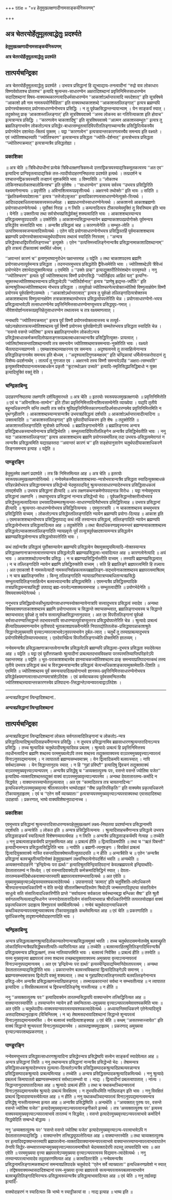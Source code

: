 +++
title = "०४ हेतुमुखलक्षणादीनामसाङ्कर्यनिरूपणम्"

+++


## अत्र चेतरयोर्हेतुमूलत्वाद्धेतुः प्रदर्श्यते

**हेतुमुखलक्षणादीनामसाङ्कर्यनिरूपणम्**

**अत्र चेतरयोर्हेतुमूलत्वाद्धेतुः प्रदर्श्यते**

## **तात्पर्यचन्द्रिका**

अत्र चेतरयोर्हेतुमूलत्वाद्धेतुः प्रदर्श्यते । उभयत्र प्रसिद्धानां हि द्युभ्वाद्याय-तनत्वादीनां ‘‘रुद्रो वाव लोकाधारः विष्णावेवोताश्च प्रोताश्च’’ इत्यादि श्रुत्यन्तर-साधारण्येन अक्षरादिशब्दानां प्रवृत्तिनिमित्तसाधारण्येन सदादिशब्दानां विषय-वाक्यस्थकारणत्वादिधर्मसाधारण्येन ‘‘आकाशोऽर्थान्तरत्वादि व्यपदेशात्’’ इति सूत्रविषये ‘‘आकाशो हवै नाम नामरूपयोर्निर्वहिता’’ इति वाक्यस्थाकाशशब्दे ‘‘आकाशस्तल्लिङ्गात्’’ इत्यत्र ब्रह्मण्यपि प्रयोगस्योक्तत्वात् प्रयोगसाधारण्येनोभयत्र प्रसिद्धिः । न तु पूर्वपक्षसिद्धान्तन्यायाभ्याम् । येन साङ्कर्यं स्यात् । तदुक्तेस्तु प्राक् ‘आकाशस्तल्लिङ्गात्’ इति सूत्रविषयवाक्ये ‘‘अस्य लोकस्य का गतिरित्याकाश इति होवाच’’ इत्यत्रान्यत्र प्रसिद्धिः । ‘‘कारणत्वेन चाकाशादिषु’’ इति सूत्रविषयवाक्ये ‘‘आत्मन आकाशस्सम्भूतः’’ इत्यत्र तु ब्रह्मलिङ्गाभावेन लोकतोऽन्यत्र प्रसिद्धेर-बाधात्सम्भूतत्वादिविपरीतलिङ्गाच्चान्यत्रैव प्रसिद्धिरित्येकस्यैव प्रयोगभेदेन दशाभेदा-त्त्रितयं युक्तम् । यद्वा ‘‘कारणत्वेन’’ इत्यत्रावान्तरकारणत्वस्यैव समन्वय इति वक्ष्यते । एवं ज्योतिश्शब्दस्यापि ‘‘ज्योतिश्चरण’’ इत्यत्रान्यत्र प्रसिद्धता ‘‘ज्योति-र्दर्शनात्’’ इत्यत्रोभयत्र प्रसिद्धता ‘‘ज्योतिरुपक्रमात्’’ इत्यत्रान्यत्रैव प्रसिद्धतोह्या ।

### **प्रकाशिका**

॥ अत्र चेति ॥ त्रिविधोपाधीनां प्रत्येकं त्रिविधलक्षणत्रिकमध्ये उत्तरद्विकत्रयस्याद्यत्रिकमूलकत्वस्य ‘‘अत एव’’ इत्यादिना प्राग्विवृतत्वादाद्यत्रिकं तत्त-त्पादीयोदाहरणनिष्ठतया प्रदर्श्यते इत्यर्थः । तत्प्रदर्शने च पश्चात्तनद्विकत्रयस्यापि तज्ज्ञानं सुशकमिति भावः ॥ विष्णाविति ॥ ‘‘लोकाश्च लोकिनश्चालोकाश्चालोकिनश्च’’ इति पूर्वशेषः । ‘‘साधारण्येन’’ इत्यस्य सर्वस्य ‘‘उभयत्र प्रसिद्धिरिति वक्ष्यमाणेनान्वयः ॥ प्रवृत्तीति ॥ अविनाशित्वरूपप्रवृत्तीत्यर्थः । अक्षरनये तथोक्तेः’’ इति भावः ॥ सदिति ॥ ‘‘ईक्षतिकर्मव्यपदेशात्सः’’ इत्यत्र ‘‘तत्तेजोऽसृजत’’ इत्यादिकारणत्वसाधारण्येनेत्युक्ते-रित्यर्थः । आदिपदादबाधितत्वाख्यसत्त्वरूपधर्मग्रहः । ब्रह्मप्रधानयोस्साधारण्येनेत्यर्थः । आकाशनये आकाशब्रह्मणोः प्रयोगसाधारण्येनेत्यर्थः । पूर्वोक्तं निराह ॥ न त्विति ॥ कम्पनादित्यत्र टीकायामेवमुक्तिं तु विवरिष्याम इति भावः । येनेति ॥ उक्तरीत्या तथा सर्वत्रोभयप्रसिद्धेर्वक्तुं शक्यत्वादिति भावः । आकाशशब्दस्यान्यत्र प्रसिद्धत्वमप्युपपादयति ॥ उक्तेरिति ॥ आकाशनयसिद्धान्तन्यायेन ब्रह्मण्याकाशपदप्रयोगोक्तेः पूर्वमन्यत्र प्रसिद्धेरेव सत्त्वादिति भावः । अन्यत्रैव प्रसिद्धत्वं चाह ॥ कारणत्वेनेति ॥ सम्भूत-त्वेति ॥ उत्पत्तिमत्त्वस्वजन्यत्वादिरूपेत्यर्थः । एतेन यदि प्रयोगसाधारण्येनोभयत्र प्रसिद्धिस्तर्हि पूर्वमाकाशशब्दस्य ब्रह्मण्यपि प्रयोगस्योक्तत्वाच्चतुर्थपादीयस्य तथात्वं स्यादिति निरस्तम् । ‘‘अन्यत्र प्रसिद्धेरबाधाद्विपरीतलिङ्गाच्च’’ इत्युक्तेः । एतेन ‘‘उत्पत्तिमत्त्वलिङ्गेनान्यत्रैव प्रसिद्धानामाकाशादिशब्दानाम्’’ इति तत्रत्यं टीकावाक्यं समर्थितं ध्येयम् ।

‘‘अवान्तरं कारणं च’’ इत्यणुभाष्यानुरोधेन पक्षान्तरमाह ॥ यद्वेति ॥ तथा चाकाशपदस्य ब्रह्मणि प्रयोगसाधनात्पूर्वमन्यत्र प्रसिद्धता । तदनन्तरमुभयत्र प्रसिद्धतेति द्वैविध्यमेवेति भावः । ज्योतिश्शब्देऽपि त्रैविध्यं प्रयोगभेदेन दशाभेदाद्युक्तमित्याह ॥ एवमिति ॥ ‘‘उक्तेः प्राक्’’ इत्याद्युक्तरीतिरेवंशब्देन परामृश्यते । ननु ‘‘ज्योतिश्चरण’’ इत्यतः पूर्वं ज्योतिश्शब्दस्य विष्णौ प्रयोगासिद्धेः ‘‘ज्योतिर्हृदय आहितं यत्’’ इत्यग्नि-सूक्तस्थज्योतिश्शब्दस्यान्यत्र प्रसिद्धत्वेऽपि ‘‘ज्योतिर्दर्शनात्’’ इत्यत्र ‘‘प्राणेषु हृद्यन्त-र्ज्योतिः’’ इति काण्वश्रुतिस्थज्योतिश्शब्दस्य नोभयत्र प्रसिद्धता । तत्पूर्वपक्षे ज्योतिश्चरणेत्यत्रोक्तज्योतिषो विष्णुत्वाक्षेपेण विष्णौ प्रयोगस्य पूर्वपक्षिणोऽसम्मतेः । ‘‘आकाशोऽर्थान्तरत्वात्’’ इत्यत्र तु पूर्वपक्षे तल्लिङ्गादित्यत्रोक्तस्य आकाशशब्दस्य विष्णुत्वानाक्षेपेण तत्राकाशशब्दस्योभयत्र प्रसिद्धत्वोपपत्तेरिति चेन्न । प्रयोगसाधारण्येनो-भयत्र प्रसिद्धत्वाभावेऽपि तत्साधारण्येनेव प्रवृत्तिनिमित्तसाधारण्येनाप्युभयत्र प्रसिद्ध्युप-गमात् । जीवेशयोर्ज्ञानत्वरूपप्रवृत्तिहेतुसाधारण्येन तथात्वस्य च तत्र वक्ष्यमाणत्वात् ।

नन्वथापि ‘‘ज्योतिरुपक्रमात्’’ इत्यत्र पूर्वं विष्णौ प्रयोगस्योक्तत्वात्तस्य च तत्पूर्व-पक्षेऽनाक्षेपात्तत्रत्यज्योतिश्शब्दस्य पूर्वं विष्णौ प्रयोगस्य पूर्वपक्षिणोऽपि सम्मतेरुभयत्र प्रसिद्धता स्यादिति चेन्न । ‘‘वसन्ते वसन्ते ज्योतिषा’’ इत्यत्र ब्रह्मलिङ्गाभावेन लोकतोऽन्यत्र प्रसिद्धेरबाधात्कर्मक्रमादिलोपप्रसङ्गरूपप्रबलबाधकाच्चान्यत्रैव प्रसिद्धिरित्युक्त- प्रायत्वात् । ज्योतिष्टोमवसन्तादिशब्दानामपि तत्र समन्वयेन ज्योतिश्शब्दमात्रसमन्वया-नुक्तेरिति भावः । वक्ष्यते चैतत्पादान्त्यप्राणनये । एवमक्षरशब्दस्याक्षरनय एव समन्वयः । अदृश्यत्वनये तु तत्साहित्येनान्यत्र प्रसिद्धलिङ्गानामेव समन्वय इति बोध्यम् । ‘‘अदृश्यत्वादिगुणकमक्षरम्’’ इति चन्द्रिकायां धर्मित्वेनाकरोपादानं तु विशेष्य-प्रदर्शनार्थम् । तात्पर्यं तु गुणजात एव । अक्षरनये तस्य विष्णौ समन्वयेऽपीह ‘‘अक्षरा-त्सम्भवति’’ इत्युक्तविश्वोपादानत्वरूपबाधकेन प्रकृतौ ‘‘कूटस्थोऽक्षर उच्यते’’ इत्यादि-स्मृतिसिद्धप्रसिद्धिबाधो न युक्त इत्यादियुक्तिं वक्तुं वेति ।

### **चन्द्रिकाबिन्दु**

उदाहरणनिष्ठतया लक्षणानि दर्शयितुमारभते ॥ अत्र चेति ॥ इतरयोः स्वरूपफलमुखलक्षणयोः ॥ प्रवृत्तिनिमित्तेति ॥ एवं च ‘‘अविनाशित्व-साम्येन’’ इति टीका प्रवृत्तिनिमित्ताविनाशित्वसाम्येनेति व्याख्येया । यद्यपि तृतीये बहून्यधिकरणानि सन्ति तथापि तत्र सर्वत्र श्रुतिप्रवृत्तिनिमित्तकारणत्वादिधर्मसाधारण्यमेव प्रवृत्तिनिमित्तमिति न पृथग्गृहीतानि । आकाशशब्दस्यान्यत्रान्यत्रैव उभयत्रप्रसिद्धत्वं दर्शयति ॥ आकाशोऽर्थान्तरत्वादीत्यादिना ॥ उक्तत्वादिति ॥ ‘‘आकाशस्तल्लिङ्गात्’’ इति पूर्वपादीयाधिकरण इति शेषः ॥ तदुक्तेरिति ॥ आकाशास्तल्लिङ्गादिति सूत्रोक्तेः प्रागित्यर्थः ॥ ब्रह्मलिङ्गाभावेनेति ॥ ब्रह्मलिङ्गस्य अन्यत्र प्रसिद्धिबाधकस्याभावेनान्यत्र प्रसिद्धिर्भवति । सम्भूतत्वादिविपरीतलिङ्गेन अन्यत्रैव प्रसिद्धिर्भवतीति भावः । ननु यदा ‘‘आकाशस्तल्लिङ्गात्’’ इत्यत्र आकाशशब्दस्य ब्रह्मणि प्रयोगस्समर्पितस् तदा उभयत्र-प्रसिद्धत्वमेवागतं न त्वन्यत्रैव प्रसिद्धत्वमिति यद्याग्रहस्तदा ‘‘अवान्तरं कारणं च’’ इति सङ्क्षेपानुसारेण चतुर्थपादीयाकाशाधिकरणे लिङ्गसमन्वय इत्याह ॥ यद्वेति ॥

### **पाण्डुरङ्गि**

हेतुमूलमेव लक्षणं प्रदर्श्यते । तत्र किं निमित्तमित्यत आह ॥ अत्र चेति ॥ इतरयोः स्वरूपफलमुखलक्षणयोरित्यर्थः । नन्वेवमेकस्यैवाकाशशब्दस्या-न्यत्रोभयत्रान्यत्रैव प्रसिद्धता स्यादित्युक्तबाधकं परिहरन्नेवोभयत्र प्रसिद्धानामन्यत्र प्रसिद्धेभ्यो भेदमुपपादयितुं श्रुत्यन्तरसाधारण्यादेरुभयत्र प्रसिद्धिसाधकत्वं तावद्दर्शयति ॥ उभयत्र प्रसिद्धानां हीत्यादि ॥ अत्र लक्षणकथनक्रमेणोपपादनान्न विरोधः । यद्वा नन्वेवमुभयत्र प्रसिद्धानां लक्षणानि । तथाप्युभयत्र प्रसिद्धानां नान्यत्र प्रसिद्धेभ्यो भेदः । पूर्वपक्षसिद्धान्तोक्तरीत्योभयत्र प्रसिद्धेस्तुल्यत्वादित्यत उभयवादिसम्मतश्रुत्यन्तर-साधारण्यादिनैवोभयत्र प्रसिद्धिरित्याह ॥ उभयत्र प्रसिद्धानां हीत्यादि ॥ श्रुत्यन्तर-साधारण्येनोभयत्र प्रसिद्धिरित्यन्वयः । एवमुत्तरत्रापि । न चाकाशशब्दस्य कथमुभयत्र प्रसिद्धिरिति वाच्यम् । लोकतोऽन्यत्र प्रसिद्धेस्तल्लिङ्गादिति न्यायेन ब्रह्मण्यपि प्रयोगा-दित्याह ॥ आकाश इति ॥ एवमाकाशशब्दस्योभयत्र प्रसिद्धिमुपपाद्य कथं तर्हि तस्यान्यत्र प्रसिद्धत्वं, तल्लिङ्गादिति न्यायेन ब्रह्मण्यपि प्रसिद्धत्वेनोभयत्र प्रसिद्धत्वादित्यत आह ॥ तदुक्तेरिति ॥ तथा चैतदधिकरणप्रवृत्त्यनन्तरं ब्रह्मण्यप्याकाशशब्दस्य प्रसिद्धत्वेऽप्याकाशस्तल्लिङ्गादिति न्यायप्रवृत्तेः पूर्वं तत्सूत्रपूर्वपक्षदशायामन्यत्र प्रसिद्धत्वेन ब्रह्मण्यप्रसिद्धत्वेनान्यत्र प्रसिद्धत्वोपपत्तेरिति भावः ।

कथं तर्ह्यन्यत्रैव प्रसिद्धत्वं पूर्वोक्तन्यायेन ब्रह्मण्यपि प्रसिद्धत्वेन येषामुक्तद्वयमित्यादि-नोक्तस्यान्यत्र प्रसिद्धलक्षणानाक्रान्तत्वात्तस्यान्यत्र प्रसिद्धत्वेऽपि ब्रह्मण्यप्रसिद्धत्वा-भावादित्यत आह ॥ कारणत्वेनेत्यादि ॥ अयं भावः । आकाशशब्दोऽप्यन्यत्रैव प्रसिद्धः । न च ब्रह्मण्यप्रसिद्धिर्नास्तीति वाच्यम् । तस्यापि ब्रह्मण्यप्रसिद्धत्वात् । न च तल्लिङ्गादिति न्यायेन ब्रह्मणि प्रसिद्धिरुक्तेति वाच्यम् । सति हि ब्रह्मलिङ्गे ब्रह्मपरत्वमिति हि तन्न्यायः । अत एवाकाशो वै नामरूपेत्यादौ नामरूपनिर्वाहकत्वरूपब्रह्मलिङ्ग-सद्भावेनाकाशशब्दस्य ब्रह्मपरत्वमाश्रितम् । न चात्र ब्रह्मलिङ्गमस्ति । किन्तु तल्लिङ्गादिति न्यायात्प्रागिवात्राप्यबाधितान्यत्रप्रसिद्धेः सम्भूतत्वादिलिङ्गसाहित्येन बलवत्त्वादन्यत्रैव प्रसिद्धत्वमिति । एवमन्यत्रैव प्रसिद्धिसम्पादिके तत्राप्रसिद्ध्यन्यत्रप्रसिद्धी उपपाद्य ब्रह्म-परत्वेऽन्यशक्यत्वमप्याह ॥ सम्भूतत्वादीति ॥ प्रयोगभेदेनेति ॥ विषयवाक्यभेदेनेत्यर्थः ।

ननूभयत्र प्रसिद्धिप्रयोजकीभूतप्रयोगसाधारण्यस्योक्तन्यायेनात्रापि सत्त्वादुभयत्र प्रसिद्धत्वं स्यादेव । अन्यथा विषयवाक्यगताकाशशब्दस्य ब्रह्मणि प्रयोगाभावस्य च सिद्धान्ते क्वाप्यसम्भवात्, ब्रह्मलिङ्गाभावस्य च सिद्धान्ते क्वाप्यभावात् पूर्वपक्षे तु सर्वत्र सत्वात्पूर्वपक्षसिद्धान्तानुदयात् । अत एव विपरीतलिङ्गानां पूर्वपक्षे सर्वसाधारण्यात्सिद्धान्ते तदभावस्यापि साधारण्यात्पूर्वत्राप्युत्तरत्र प्रसिद्ध्योपपत्तेरिति चेन्न । श्रुत्यादेः प्राबल्यं हीत्यादिवक्ष्यमाणन्यायेन तृतीयपादे भूताकाशप्रापकवैनामेति निपातद्योतितलोक-प्रसिद्ध्यापन्नाकाशश्रुतेः सिद्धान्तेऽमुख्ययापि वृत्त्याऽन्यपरत्वाभावेऽनुपपत्त्यभावेन दुर्बल-त्वात् । चतुर्थे तु तस्याप्राबल्यादुभयत्र प्रयोगाविशेषेऽतिव्याप्त्यभावात् । एतदेवाभिप्रेत्य विपरीतलिङ्गाच्चेति प्रोक्तमिति ज्ञातव्यम् ।

नन्वेवमन्यत्रैव प्रसिद्धलक्षणाक्रान्तत्वेनान्यत्रैव प्रसिद्धत्वेऽपि ब्रह्मण्यपि प्रसिद्धत्वा-दुभयत्र प्रसिद्धता स्यादेवेत्यत आह ॥ यद्वेति ॥ यद्वा एवं पूर्वोत्तरपक्षयोः श्रुत्यादीनां प्राबल्यतदभावविवक्षया परस्परमतिव्याप्तिपरिहारेऽपि पक्षान्तरमाह ॥ यद्वेति ॥ भूत-पराकाशशब्दस्येव ज्ञानवाचकज्योतिश्शब्दस्य प्राक् समन्वयाप्रतिपादनात्कथं तस्य तृतीये उभयत्र प्रसिद्धत्वं कथं च विरुद्धमन्यत्रान्यत्रैव प्रसिद्धत्वं चेत्यभ्यधिकाशङ्कायामुक्तमेवाति-दिशति ॥ एवमिति ॥ ज्योतिश्शब्दस्य पूर्वं समन्वयापादितप्रयोगाभावे ज्ञानरूप-प्रवृत्तिनिमित्तसाधारण्येनोभयत्र प्रसिद्धेर्वक्ष्यमाणत्वात्साधारण्यमात्रांशेऽतिदेशः । एवं कर्मवाचकस्य पूर्वमसमन्वितस्यैव ज्योतिश्शब्दस्यावान्तरकारणस्येव प्रतिपादना-त्सिद्धान्तेऽप्यन्यपरत्वाद्वाऽतिदेशः ।

------------------------------------------------------------------------

अन्यत्रप्रसिद्धानां त्विन्द्रादिशब्दानां..

**अन्यत्रप्रसिद्धानां त्विन्द्रादिशब्दानां**

## **तात्पर्यचन्द्रिका**

अन्यत्रप्रसिद्धानां त्विन्द्रादिशब्दानां लोकतः सर्वगतत्वादिलिङ्गानां च लोकतोऽ-न्यत्र प्रसिद्धादित्यादिश्रुत्यादिसाहचर्येणान्यत्र प्रसिद्धिः । न तूभयत्र प्रसिद्धानामिव ब्रह्मसाधारणश्रुत्यन्तरादिनाऽन्यत्र प्रसिद्धिः । तच्च श्रुत्यादिकं चतुर्थपादीयश्रुत्यादिवन्न प्रबलम् । श्रुत्यादेः प्राबल्यं हि प्रवृत्तिनिमित्तस्य तदधीनत्वादिना ब्रह्मणि शब्दस्य परममुख्यत्वेऽपि तस्य शब्दस्य तद्युक्तवाक्यस्य वाऽपरममुख्यवृत्त्याऽन्यपरत्वं विनाऽनुपपद्यमानत्वम् । न त्वापाततो ब्रह्मण्यसम्भवमात्रम् । येन द्वित्वादिकमपि बलवत्स्यात् । नापि सर्वथाऽसम्भवः । येन सिद्धान्तानुदयः स्यात् । न हि ‘‘गुहां प्रविष्टौ’’ इत्यादिषु द्विवचनं तद्युक्तवाक्यं वाऽपरममुख्यवृत्त्याऽप्यन्यपरम् । अन्यत्रैव प्रसिद्धेषु च ‘‘अव्यक्तात्पुरुषः परः, वसन्ते वसन्ते ज्योतिषा यजेत’’ इत्यादिष्व-व्यक्तादिशब्दस्तद्युक्तं वाक्यं वाऽपरममुख्यवृत्त्याऽन्यपरमेव । अन्यथा देवतातारतम्य-कर्मादि न सिद्ध्येत् । वाक्यान्तरस्याप्येतत्तुल्यत्वात् । अत एव ‘‘कामादितरत्र तत्र चायतनादिभ्यः’’ इत्यधिकरणेऽपरममुख्यवृत्त्या श्रीतत्वपरत्वेन भाष्योदाहृतं ‘‘सैषा प्रकृतिरविकृतिः’’ इति वाक्यमेव प्रकृत्यधिकरणे टीकायामुदाहृतम् । एवं च ‘‘एतेन सर्वे व्याख्याताः’’ इत्यत्राप्यपरममुख्यवृत्त्याऽन्यपरवाक्यस्था एवासदादिशब्दा उदाहार्याः । प्रकरणात्, भाष्ये वाक्यविशेषानुपादानाच्च ।

### **प्रकाशिका**

एवमुभयत्र प्रसिद्धानां श्रुत्यन्तरादिसाधारण्यरूपहेतुमुखलक्षणं लक्ष्य-निष्ठतया प्रदर्श्यान्यत्र प्रसिद्धानामपि तद्दर्शयति ॥ अन्यत्रेति ॥ लोकत इति ॥ अन्यत्र प्रसिद्धिरित्यन्वयः । श्रुत्यादिसाहचर्येणान्यत्र प्रसिद्धत्वे उभयत्र प्रसिद्धसाङ्कर्यं स्यादित्यतो विशेषणव्यावर्त्यमाह ॥ न त्विति ॥ अन्यत्रैव प्रसिद्धसाङ्कर्यमपि नेत्याह ॥ तच्चेति ॥ ननु प्राबल्यसाङ्कर्यमपि प्रागुक्तमित्यत आह ॥ प्राबल्यं हीति ॥ द्वित्वादिकमपीति ॥ तथा च ‘‘ऋतं पिबन्तौ’’ इत्यादीनामन्यत्र प्रसिद्धत्वसिद्धिरिति भावः ॥ नापीति ॥ ब्रह्मणी-त्यनुषङ्गः । विवक्षितं प्राबल्यं द्वित्वादियुक्तवाक्ये नास्ति वसन्तादिवाक्येष्वस्तीत्युपपादयति ॥ न हीति ॥ अन्यत्रैवेति च ॥ एतेन ‘अन्यत्रैव प्रसिद्धानां बलवच्छ्रुतीत्यादिनोक्तं हेतुमुखलक्षणं लक्ष्यनिष्ठत्वेनोपदर्शितं भवति ॥ अन्यथेति ॥ अव्यक्तनयोदाहरणे ‘‘इन्द्रियेभ्यः परा ह्यर्थाः’’ इत्यादिश्रुताविन्द्रियादिपदानां केवलब्रह्मपरत्वे इन्द्रियार्थादि-देवतातारतम्यं न सिध्येत् । एवं वसन्तादिवाक्येऽपि कर्मक्रमादिसिद्धिर्न स्यात् । देवता-तारतम्यकर्मादिबोधकवाक्यान्तरस्यापि ब्रह्मपरत्वावश्यम्भावादित्यर्थः ॥ अत एवेति ॥ मुख्यामुख्यवृत्त्याऽर्थद्वयस्यावश्यकत्वादेवेत्यर्थः । उपासनापादे ‘कामात्’ इति चतुर्विंशति-तमेऽधिकरणे श्रीरुपासनायामधिकारिणी न वेति सन्देहे सीतारुक्मिण्यादिरूपेण श्रियोऽपि जन्ममरणादिदृष्ट्या संसारित्वेन साधुत्वे सति संसारित्वादधिकारिणीति प्राप्ते ‘‘सर्वायतना सर्वकाला सर्वस्थानबद्धा बन्धिका सैषा’’ इति श्रुतौ सर्वगतत्वनित्यत्वाद्यभिधानेन जननादेरवतारादित्वेन संसारित्वाभावान्न श्रीरधिकारिणीति तत्परतयोदाहृतं वाक्यं प्रकृत्यधिकरण उदाहृत्य विष्णुपरत्वं समर्थितमित्यर्थः । नन्वेवं चतुर्थपादान्त्याधिकरणे कथञ्चिदप्यन्यपरत्वशून्यवाक्यस्य टीकायामुदाहृतेः कथमेवमित्यत आह ॥ एवं चेति ॥ प्रकरणादिति ॥ पूर्वाधिकरणेषु तादृशानामेवोदाहरणादिति भावः ।

### **चन्द्रिकाबिन्दु**

अन्यत्र प्रसिद्धत्वलक्षणश्रुत्यादिलोकान्यतरेणान्यत्रप्रसिद्धत्वमुक्तं भवति । तच्च चतुर्थपादसमन्वेतव्येषु बलवच्छ्रुति लोकादिभिरन्यत्रैवप्रसिद्धेष्वस्तीत्यति-व्याप्तिरित्यत आह ॥ तच्चेति ॥ बलवत्त्वरहितश्रुतिलिङ्गादिभिरन्यत्रैव प्रसिद्धत्वमन्यत्र प्रसिद्धलक्षणं, तच्च नातिव्याप्तमिति भावः । बलवत्त्वं निर्वक्ति ॥ प्राबल्यं हीति ॥ तस्येति ॥ यस्य मुख्यवृत्त्या ब्रह्मपरत्वं तस्य शब्दस्य तच्छब्दयुक्तवाक्यस्य अमुख्यया वृत्त्याऽप्यन्यपरत्वं विनाऽप्यनुपपद्यमानत्वम् । अत एव ‘इन्द्रियेभ्यः परा ह्यर्थाः’ इत्यस्येन्द्रियाद्यभिमानिदेवतापरत्वम् । अन्यथा देवतातारतम्याद्यसिद्धेरिति भावः । प्रकारान्तरेण बलवत्त्वविवक्षायां द्वित्वादिलिङ्गेऽपि समानम् । ब्रह्मण्यसम्भवमात्रस्य द्वित्वेऽपि वक्तुं शक्यत्वात् । तथा च गुहाप्रविष्टत्वलिङ्गस्यापि बलवल्लिङ्गेनान्यत्र प्रसिद्ध-त्वेन अन्यत्रैव प्रसिद्धलक्षणस्यातिप्रसङ्गात् । तस्मात्प्रकारान्तरं सर्वथा न सम्भवतीत्याह ॥ न त्वापातत इत्यादिना ॥ विवक्षितबलवत्त्वं च द्विवचनादिलिङ्गेषु नास्तीत्याह ॥ न हीति ॥

ननु ‘‘अव्यक्तात्पुरुषः परः’’ इत्यादिवाक्येन तारतम्यसिद्धावपि वाक्यान्तरेण तत्सिद्धिरित्यत आह ॥ वाक्यान्तरस्यापीति ॥ तस्याप्यनेन न्यायेन हरौ समन्वितत्वा-दमुख्यया वृत्त्याऽन्यपरत्वमेवावश्यकमिति भावः ॥ अत एवेति ॥ चतुर्थपादीय-वाक्यस्यान्यपरत्वस्यावश्यकत्वादेवेत्यर्थः । अध्यायान्तिमाधिकरणे एतेनेत्यादिसूत्रे असदादिशब्दानुदाहृत्य (विचिन्तितम् । न च) तेषामसदभावादिशब्दानां सिद्धान्ते शून्यपरत्वं विनाऽनुपपद्यमानत्वमस्ति । येन बलवत्त्वं स्यादित्याशङ्क्याह ॥ एवं चेति ॥ कथम् ‘‘असतस्सज्जायेत’’ इति वाक्यं सिद्धान्ते शून्यपरतां विनाऽनुपपद्यमानमेव । अतस्तद्वाक्यमुदाहृतम् । प्रकरणाद् अमुख्यया वृत्त्याऽन्यपरशब्दप्रकरणात् ।

### **पाण्डुरङ्गि**

नन्वेवमप्युभयत्र प्रसिद्धवत्साधारणश्रुत्यादिना प्रसिद्धेरन्यत्र प्रसिद्धेष्वपि सत्त्वेन साङ्कर्यं स्यादेवेत्यत आह ॥ अन्यत्र प्रसिद्धानां त्विति ॥ ननु तथाप्यन्यत्र प्रसिद्धानां नान्यत्रैव प्रसिद्धेभ्यो भेदः । तेषामन्यत्र प्रसिद्धिसाधकश्रुत्यादेरुभयत्र तुल्यत्वा-दित्यतोऽन्यत्रैव प्रसिद्धिसम्पादकश्रुत्यादिप्राबल्यवन्नान्यत्र प्रसिद्धिसम्पादकश्रुत्यादेः प्राबल्यमित्याह ॥ तच्चेति ॥ अन्यत्र प्रसिद्धिसम्पादकश्रुत्यादिकमित्यर्थः । ननु श्रुत्यादेः प्रबलत्वं किमापाततो ब्रह्मण्यसम्भवमात्रं सर्वथाऽसम्भवो वा । नाद्यः । द्वित्वादीनां प्रबलत्वापातात् । नांत्यः । सिद्धान्तानुदयापातादित्यत आह ॥ श्रुत्यादेः प्राबल्यं हीति ॥ तथा च यथाकथञ्चिदन्यपरत्वं विनाऽनुपपद्यमानत्वमेव श्रुत्यादेः प्राबल्यं विवक्षितम् । न तूभयविधमिति नातिप्रसङ्ग इति भावः । ननु विवक्षितं प्राबल्यं द्वित्वादावप्यस्त्येवेत्यत आह ॥ न हीति ॥ ननु यथाकथञ्चिदन्यपरत्वं विनाऽनुपपद्यमानत्वमन्यत्र प्रसिद्धेषु नास्तीत्यसम्भव इत्यत आह ॥ अन्यत्रैव प्रसिद्धेष्विति ॥ अन्यथेति ॥ ‘‘अव्यक्तात् पुरुषः परः, वसन्ते वसन्ते ज्योतिषा यजेत’’ इत्यादेरमुख्यवृत्त्याऽन्यपरत्वानङ्गीकारे इत्यर्थः । तत्र ‘अव्यक्तात्पुरुषः परः’ इत्यस्य वाक्यस्यामुख्यवृत्त्याऽन्यपरत्वाभावे तारतम्यं न सिद्ध्येत् । वसन्ते इत्यादेरमुख्यवृत्त्याऽन्यपरत्वाभावे कर्मादिर्न सिद्ध्येदिति सम्बन्धो बोद्धव्यः ।

ननु ‘अव्यक्तात्पुरुषः परः’ ‘वसन्ते वसन्ते ज्योतिषा यजेत’ इत्यादेरमुख्यवृत्त्याऽन्य-परत्वाभावेऽपि न देवतातारतम्याद्यसिद्धिः । वाक्यान्तरेण तत्सिद्ध्युपपत्तेरित्यत आह ॥ वाक्यान्तरस्येति ॥ तथा चाव्यक्तात्पुरुषः पर इत्यादिवद्वाक्यान्तरस्यापि ब्रह्मपरत्वेना-व्यक्तादिवाक्यानामन्यपरत्वाभावे वाक्यान्तरस्याप्यन्यपरत्वाभावापातेन तेनापि सिद्धेर-सम्भवात्तस्याप्यमुख्यवृत्त्याऽन्यपरत्वमाश्रीयते चेदव्यक्तादेरपि तदस्तु लाघवादिति भावः ॥ अत एवेति ॥ परममुख्यया वृत्त्या ब्रह्मपरत्वेऽप्यमुख्यया वृत्त्याऽन्यपरत्वस्य विद्यमान-त्वादेवेत्यर्थः । ननु तस्यान्यपरत्वाभावादेव तदुदाहरणमित्यत आह ॥ कामादितरत्रेति ॥ नन्वेवमन्यत्रैव प्रसिद्धनामलिङ्गात्मकशब्दानां समन्वयप्रतिपादके चतुर्थपादे ‘‘एतेन सर्वे व्याख्याताः’’ इत्यधिकरणप्रवेशो न स्यात् । तद्विषयवाक्यस्थासदादिशब्दानां परम-मुख्यया वृत्त्या ब्रह्मपरत्वे सत्यन्यपरत्वरूपबलवत्त्वाभावेन बलवच्छ्रुतिलिङ्गादिभिरन्यत्र-प्रसिद्धत्वरूपान्यत्रैव प्रसिद्धत्वाभावादित्यत आह ॥ एवं चेति ॥ ननु तर्ह्यसद्वा इत्यादि-

वाक्योदाहरणं न स्यादित्यतः किं भाष्ये न स्याट्टीकायां वा । नाद्य इत्याह ॥ भाष्य इति ॥

